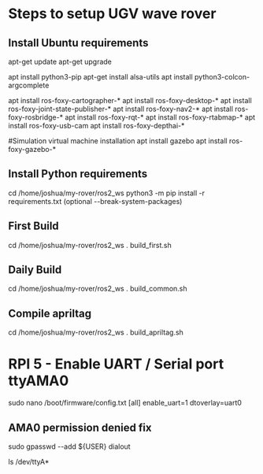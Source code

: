 # Steps to setup UGV wave rover

## Install Ubuntu requirements 

apt-get update 
apt-get upgrade 

apt install python3-pip
apt-get install alsa-utils
apt install python3-colcon-argcomplete

apt install ros-foxy-cartographer-*
apt install ros-foxy-desktop-*
apt install ros-foxy-joint-state-publisher-*
apt install ros-foxy-nav2-*
apt install ros-foxy-rosbridge-*
apt install ros-foxy-rqt-*
apt install ros-foxy-rtabmap-*
apt install ros-foxy-usb-cam
apt install ros-foxy-depthai-*

#Simulation virtual machine installation
apt install gazebo
apt install ros-foxy-gazebo-*

## Install Python requirements 
cd /home/joshua/my-rover/ros2_ws
python3 -m pip install -r requirements.txt 
(optional --break-system-packages)


## First Build
cd /home/joshua/my-rover/ros2_ws
. build_first.sh

## Daily Build

cd /home/joshua/my-rover/ros2_ws
. build_common.sh

## Compile apriltag
cd /home/joshua/my-rover/ros2_ws
. build_apriltag.sh

# RPI 5 - Enable UART / Serial port ttyAMA0

sudo nano /boot/firmware/config.txt
[all]
enable_uart=1
dtoverlay=uart0

## AMA0 permission denied fix

sudo gpasswd --add ${USER} dialout

ls /dev/ttyA*